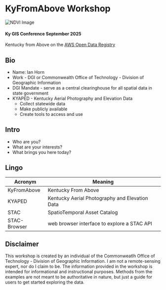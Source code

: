 # KyFromAbove Workshop

![NDVI Image](image.png)

#### Ky GIS Conference September 2025

Kentucky from Above on the [AWS Open Data Registry](https://registry.opendata/kyfromabove/)

## Bio

- Name: Ian Horn
- Work - DGI or Commonwealth Office of Technology - Division of Geographic Information
- DGI Mandate - serve as a central clearinghouse for all spatial data in state government
- KYAPED - Kentucky Aerial Photography and Elevation Data
  - Collect statewide data
  - Make publicly available
  - Create tools to access and use

## Intro

- Who are you?
- What are your interests?
- What brings you here today?

## Lingo

| Acronym       |  Meaning |
| ------------- | -------- |
| KyFromAbove   | Kentucky From Above                            |
| KYAPED        | Kentucky Aerial Photography and Elevation Data |
| STAC          | SpatioTemporal Asset Catalog                   |
| STAC-Browser  | web browser interface to explore a STAC API    |

## Disclaimer

This workshop is created by an individual of the Commonweatlh Office of Technology - Division of Geographic Information.  I am not a remote-sensing expert, nor do I claim to be.  The information provided in the workshop is intended for informational and instructional purposes.  Methods from the examples are not meant to be authoritative in nature, but just a guide for users to get started exploring the data.  
